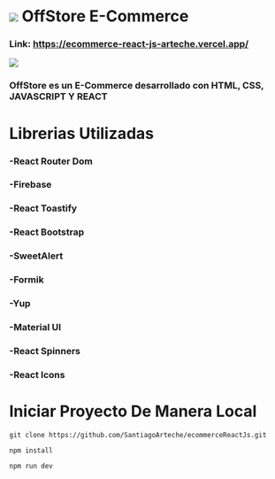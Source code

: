 # ![](https://res.cloudinary.com/santiago-arteche/image/upload/v1689357892/faviconclover_2_czxy1o.png) OffStore E-Commerce 
### Link: https://ecommerce-react-js-arteche.vercel.app/
![]([https://res.cloudinary.com/diisow8ys/image/upload/v1689358114/Curso_de_React_Js___Plataforma_eLearning_de_Coderhouse_-_Google_Chrome_14_7_2023_15_07_50_3_iao19v.png](https://res.cloudinary.com/santiago-arteche/image/upload/v1704950720/OffStore_-_Google_Chrome_11_1_20_siypls.webp)) 
### OffStore es un E-Commerce desarrollado con HTML, CSS, JAVASCRIPT Y REACT

# Librerias Utilizadas
### -React Router Dom 
### -Firebase
### -React Toastify
### -React Bootstrap
### -SweetAlert
### -Formik
### -Yup
### -Material UI
### -React Spinners
### -React Icons

# Iniciar Proyecto De Manera Local

```
git clone https://github.com/SantiagoArteche/ecommerceReactJs.git
```
```
npm install
```
```
npm run dev
```
